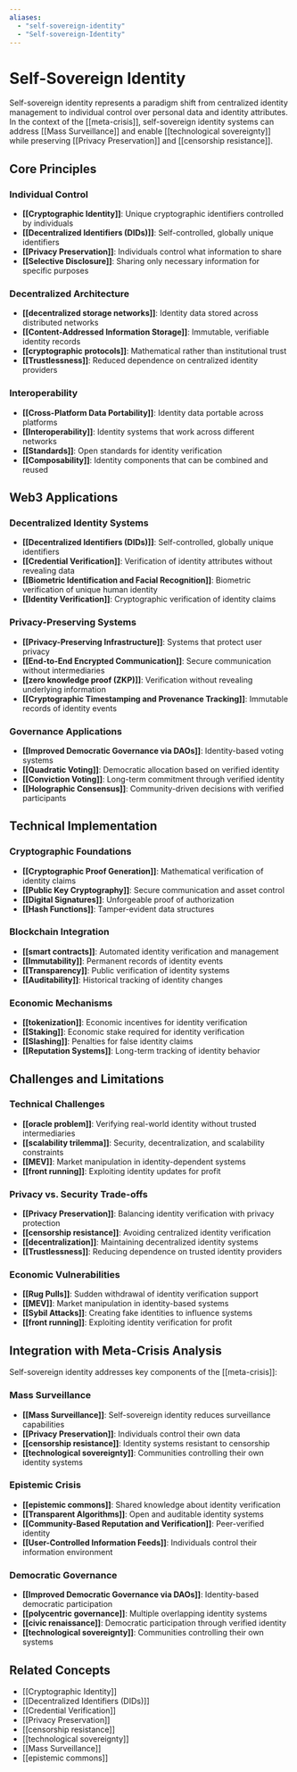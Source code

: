 ```yaml
---
aliases:
  - "self-sovereign-identity"
  - "Self-sovereign-Identity"
---
```


# Self-Sovereign Identity

Self-sovereign identity represents a paradigm shift from centralized identity management to individual control over personal data and identity attributes. In the context of the [[meta-crisis]], self-sovereign identity systems can address [[Mass Surveillance]] and enable [[technological sovereignty]] while preserving [[Privacy Preservation]] and [[censorship resistance]].

## Core Principles

### Individual Control
- **[[Cryptographic Identity]]**: Unique cryptographic identifiers controlled by individuals
- **[[Decentralized Identifiers (DIDs)]]**: Self-controlled, globally unique identifiers
- **[[Privacy Preservation]]**: Individuals control what information to share
- **[[Selective Disclosure]]**: Sharing only necessary information for specific purposes

### Decentralized Architecture
- **[[decentralized storage networks]]**: Identity data stored across distributed networks
- **[[Content-Addressed Information Storage]]**: Immutable, verifiable identity records
- **[[cryptographic protocols]]**: Mathematical rather than institutional trust
- **[[Trustlessness]]**: Reduced dependence on centralized identity providers

### Interoperability
- **[[Cross-Platform Data Portability]]**: Identity data portable across platforms
- **[[Interoperability]]**: Identity systems that work across different networks
- **[[Standards]]**: Open standards for identity verification
- **[[Composability]]**: Identity components that can be combined and reused

## Web3 Applications

### Decentralized Identity Systems
- **[[Decentralized Identifiers (DIDs)]]**: Self-controlled, globally unique identifiers
- **[[Credential Verification]]**: Verification of identity attributes without revealing data
- **[[Biometric Identification and Facial Recognition]]**: Biometric verification of unique human identity
- **[[Identity Verification]]**: Cryptographic verification of identity claims

### Privacy-Preserving Systems
- **[[Privacy-Preserving Infrastructure]]**: Systems that protect user privacy
- **[[End-to-End Encrypted Communication]]**: Secure communication without intermediaries
- **[[zero knowledge proof (ZKP)]]**: Verification without revealing underlying information
- **[[Cryptographic Timestamping and Provenance Tracking]]**: Immutable records of identity events

### Governance Applications
- **[[Improved Democratic Governance via DAOs]]**: Identity-based voting systems
- **[[Quadratic Voting]]**: Democratic allocation based on verified identity
- **[[Conviction Voting]]**: Long-term commitment through verified identity
- **[[Holographic Consensus]]**: Community-driven decisions with verified participants

## Technical Implementation

### Cryptographic Foundations
- **[[Cryptographic Proof Generation]]**: Mathematical verification of identity claims
- **[[Public Key Cryptography]]**: Secure communication and asset control
- **[[Digital Signatures]]**: Unforgeable proof of authorization
- **[[Hash Functions]]**: Tamper-evident data structures

### Blockchain Integration
- **[[smart contracts]]**: Automated identity verification and management
- **[[Immutability]]**: Permanent records of identity events
- **[[Transparency]]**: Public verification of identity systems
- **[[Auditability]]**: Historical tracking of identity changes

### Economic Mechanisms
- **[[tokenization]]**: Economic incentives for identity verification
- **[[Staking]]**: Economic stake required for identity verification
- **[[Slashing]]**: Penalties for false identity claims
- **[[Reputation Systems]]**: Long-term tracking of identity behavior

## Challenges and Limitations

### Technical Challenges
- **[[oracle problem]]**: Verifying real-world identity without trusted intermediaries
- **[[scalability trilemma]]**: Security, decentralization, and scalability constraints
- **[[MEV]]**: Market manipulation in identity-dependent systems
- **[[front running]]**: Exploiting identity updates for profit

### Privacy vs. Security Trade-offs
- **[[Privacy Preservation]]**: Balancing identity verification with privacy protection
- **[[censorship resistance]]**: Avoiding centralized identity verification
- **[[decentralization]]**: Maintaining decentralized identity systems
- **[[Trustlessness]]**: Reducing dependence on trusted identity providers

### Economic Vulnerabilities
- **[[Rug Pulls]]**: Sudden withdrawal of identity verification support
- **[[MEV]]**: Market manipulation in identity-based systems
- **[[Sybil Attacks]]**: Creating fake identities to influence systems
- **[[front running]]**: Exploiting identity verification for profit

## Integration with Meta-Crisis Analysis

Self-sovereign identity addresses key components of the [[meta-crisis]]:

### Mass Surveillance
- **[[Mass Surveillance]]**: Self-sovereign identity reduces surveillance capabilities
- **[[Privacy Preservation]]**: Individuals control their own data
- **[[censorship resistance]]**: Identity systems resistant to censorship
- **[[technological sovereignty]]**: Communities controlling their own identity systems

### Epistemic Crisis
- **[[epistemic commons]]**: Shared knowledge about identity verification
- **[[Transparent Algorithms]]**: Open and auditable identity systems
- **[[Community-Based Reputation and Verification]]**: Peer-verified identity
- **[[User-Controlled Information Feeds]]**: Individuals control their information environment

### Democratic Governance
- **[[Improved Democratic Governance via DAOs]]**: Identity-based democratic participation
- **[[polycentric governance]]**: Multiple overlapping identity systems
- **[[civic renaissance]]**: Democratic participation through verified identity
- **[[technological sovereignty]]**: Communities controlling their own systems

## Related Concepts
- [[Cryptographic Identity]]
- [[Decentralized Identifiers (DIDs)]]
- [[Credential Verification]]
- [[Privacy Preservation]]
- [[censorship resistance]]
- [[technological sovereignty]]
- [[Mass Surveillance]]
- [[epistemic commons]]